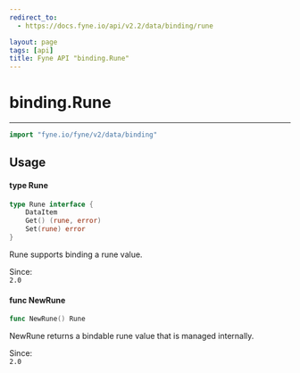 ```yaml
---
redirect_to:
  - https://docs.fyne.io/api/v2.2/data/binding/rune

layout: page
tags: [api]
title: Fyne API "binding.Rune"
---
```



# binding.Rune
---
```go
import "fyne.io/fyne/v2/data/binding"
```

## Usage

#### type Rune

```go
type Rune interface {
	DataItem
	Get() (rune, error)
	Set(rune) error
}
```

Rune supports binding a rune value.


<div class="since">Since: <code>
2.0</code></div>

#### func  NewRune

```go
func NewRune() Rune
```
NewRune returns a bindable rune value that is managed internally.


<div class="since">Since: <code>
2.0</code></div>
